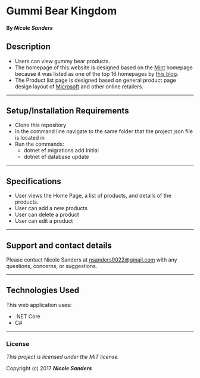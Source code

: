 # Gummi Bear Kingdom

#### By _**Nicole Sanders**_

## Description

* Users can view gummy bear products.
* The homepage of this website is designed based on the [Mint](https://www.mint.com/how-mint-works) homepage because it was listed as one of the top 16 homepages by [this blog](https://blog.hubspot.com/blog/tabid/6307/bid/34006/15-examples-of-brilliant-homepage-design.aspx#sm.00001ksdg77aa6fo5sxspet55gt5k).
* The Product list page is designed based on general product page design layout of [Microsoft](https://www.microsoftstore.com/store/msusa/en_US/list/categoryID.69404900?icid=PC_cat_Laptops_r20_c01_mod-g_Laptops_FY17_Holiday_11012016&sortby=ranking%20ascending&filters=) and other online retailers.
***

## Setup/Installation Requirements

* Clone this repository
* In the command line navigate to the same folder that the project.json file is located in
* Run the commands:
  * dotnet ef migrations add Initial
  * dotnet ef database update



***

## Specifications

* User views the Home Page, a  list of products, and details of the products.
* User can add a new products
* User can delete a product
* User can edit a product


***

## Support and contact details

Please contact Nicole Sanders at nsanders9022@gmail.com with any questions, concerns, or suggestions.

***

## Technologies Used

This web application uses:

* .NET Core
* C#

***

### License

*This project is licensed under the MIT license.*

Copyright (c) 2017 **_Nicole Sanders_**
